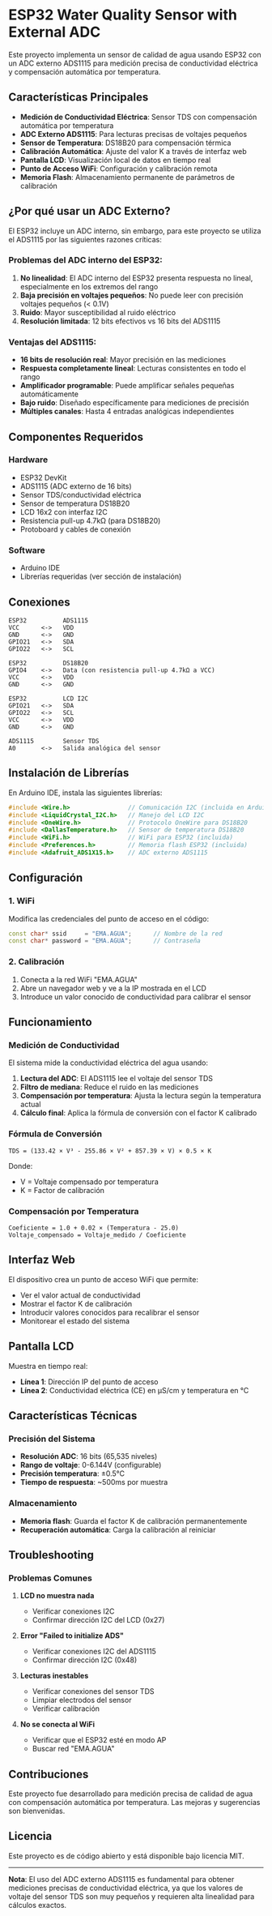 # ESP32 Water Quality Sensor with External ADC

Este proyecto implementa un sensor de calidad de agua usando ESP32 con un ADC externo ADS1115 para medición precisa de conductividad eléctrica y compensación automática por temperatura.

## Características Principales

- **Medición de Conductividad Eléctrica**: Sensor TDS con compensación automática por temperatura
- **ADC Externo ADS1115**: Para lecturas precisas de voltajes pequeños
- **Sensor de Temperatura**: DS18B20 para compensación térmica
- **Calibración Automática**: Ajuste del valor K a través de interfaz web
- **Pantalla LCD**: Visualización local de datos en tiempo real
- **Punto de Acceso WiFi**: Configuración y calibración remota
- **Memoria Flash**: Almacenamiento permanente de parámetros de calibración

## ¿Por qué usar un ADC Externo?

El ESP32 incluye un ADC interno, sin embargo, para este proyecto se utiliza el ADS1115 por las siguientes razones críticas:

### Problemas del ADC interno del ESP32:
1. **No linealidad**: El ADC interno del ESP32 presenta respuesta no lineal, especialmente en los extremos del rango
2. **Baja precisión en voltajes pequeños**: No puede leer con precisión voltajes pequeños (< 0.1V)
3. **Ruido**: Mayor susceptibilidad al ruido eléctrico
4. **Resolución limitada**: 12 bits efectivos vs 16 bits del ADS1115

### Ventajas del ADS1115:
- **16 bits de resolución real**: Mayor precisión en las mediciones
- **Respuesta completamente lineal**: Lecturas consistentes en todo el rango
- **Amplificador programable**: Puede amplificar señales pequeñas automáticamente
- **Bajo ruido**: Diseñado específicamente para mediciones de precisión
- **Múltiples canales**: Hasta 4 entradas analógicas independientes

## Componentes Requeridos

### Hardware
- ESP32 DevKit
- ADS1115 (ADC externo de 16 bits)
- Sensor TDS/conductividad eléctrica
- Sensor de temperatura DS18B20
- LCD 16x2 con interfaz I2C
- Resistencia pull-up 4.7kΩ (para DS18B20)
- Protoboard y cables de conexión

### Software
- Arduino IDE
- Librerías requeridas (ver sección de instalación)

## Conexiones

```
ESP32          ADS1115
VCC      <->   VDD
GND      <->   GND
GPIO21   <->   SDA
GPIO22   <->   SCL

ESP32          DS18B20
GPIO4    <->   Data (con resistencia pull-up 4.7kΩ a VCC)
VCC      <->   VDD
GND      <->   GND

ESP32          LCD I2C
GPIO21   <->   SDA
GPIO22   <->   SCL
VCC      <->   VDD
GND      <->   GND

ADS1115        Sensor TDS
A0       <->   Salida analógica del sensor
```

## Instalación de Librerías

En Arduino IDE, instala las siguientes librerías:

```cpp
#include <Wire.h>                // Comunicación I2C (incluida en Arduino)
#include <LiquidCrystal_I2C.h>   // Manejo del LCD I2C
#include <OneWire.h>             // Protocolo OneWire para DS18B20
#include <DallasTemperature.h>   // Sensor de temperatura DS18B20
#include <WiFi.h>                // WiFi para ESP32 (incluida)
#include <Preferences.h>         // Memoria flash ESP32 (incluida)
#include <Adafruit_ADS1X15.h>    // ADC externo ADS1115
```

## Configuración

### 1. WiFi
Modifica las credenciales del punto de acceso en el código:
```cpp
const char* ssid     = "EMA.AGUA";      // Nombre de la red
const char* password = "EMA.AGUA";      // Contraseña
```

### 2. Calibración
1. Conecta a la red WiFi "EMA.AGUA"
2. Abre un navegador web y ve a la IP mostrada en el LCD
3. Introduce un valor conocido de conductividad para calibrar el sensor

## Funcionamiento

### Medición de Conductividad
El sistema mide la conductividad eléctrica del agua usando:
1. **Lectura del ADC**: El ADS1115 lee el voltaje del sensor TDS
2. **Filtro de mediana**: Reduce el ruido en las mediciones
3. **Compensación por temperatura**: Ajusta la lectura según la temperatura actual
4. **Cálculo final**: Aplica la fórmula de conversión con el factor K calibrado

### Fórmula de Conversión
```
TDS = (133.42 × V³ - 255.86 × V² + 857.39 × V) × 0.5 × K
```
Donde:
- V = Voltaje compensado por temperatura
- K = Factor de calibración

### Compensación por Temperatura
```
Coeficiente = 1.0 + 0.02 × (Temperatura - 25.0)
Voltaje_compensado = Voltaje_medido / Coeficiente
```

## Interfaz Web

El dispositivo crea un punto de acceso WiFi que permite:
- Ver el valor actual de conductividad
- Mostrar el factor K de calibración
- Introducir valores conocidos para recalibrar el sensor
- Monitorear el estado del sistema

## Pantalla LCD

Muestra en tiempo real:
- **Línea 1**: Dirección IP del punto de acceso
- **Línea 2**: Conductividad eléctrica (CE) en µS/cm y temperatura en °C

## Características Técnicas

### Precisión del Sistema
- **Resolución ADC**: 16 bits (65,535 niveles)
- **Rango de voltaje**: 0-6.144V (configurable)
- **Precisión temperatura**: ±0.5°C
- **Tiempo de respuesta**: ~500ms por muestra

### Almacenamiento
- **Memoria flash**: Guarda el factor K de calibración permanentemente
- **Recuperación automática**: Carga la calibración al reiniciar

## Troubleshooting

### Problemas Comunes

1. **LCD no muestra nada**
   - Verificar conexiones I2C
   - Confirmar dirección I2C del LCD (0x27)

2. **Error "Failed to initialize ADS"**
   - Verificar conexiones I2C del ADS1115
   - Confirmar dirección I2C (0x48)

3. **Lecturas inestables**
   - Verificar conexiones del sensor TDS
   - Limpiar electrodos del sensor
   - Verificar calibración

4. **No se conecta al WiFi**
   - Verificar que el ESP32 esté en modo AP
   - Buscar red "EMA.AGUA"

## Contribuciones

Este proyecto fue desarrollado para medición precisa de calidad de agua con compensación automática por temperatura. Las mejoras y sugerencias son bienvenidas.

## Licencia

Este proyecto es de código abierto y está disponible bajo licencia MIT.

---

**Nota**: El uso del ADC externo ADS1115 es fundamental para obtener mediciones precisas de conductividad eléctrica, ya que los valores de voltaje del sensor TDS son muy pequeños y requieren alta linealidad para cálculos exactos.

